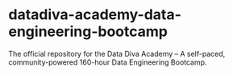 # datadiva-academy-data-engineering-bootcamp
The official repository for the Data Diva Academy – A self-paced, community-powered 160-hour Data Engineering Bootcamp.
